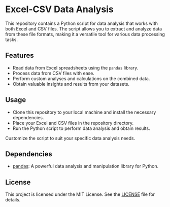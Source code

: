 # Excel-CSV Data Analysis

This repository contains a Python script for data analysis that works with both Excel and CSV files. The script allows you to extract and analyze data from these file formats, making it a versatile tool for various data processing tasks.

## Features

- Read data from Excel spreadsheets using the `pandas` library.
- Process data from CSV files with ease.
- Perform custom analyses and calculations on the combined data.
- Obtain valuable insights and results from your datasets.

## Usage

- Clone this repository to your local machine and install the necessary dependencies.
- Place your Excel and CSV files in the repository directory.
- Run the Python script to perform data analysis and obtain results.

Customize the script to suit your specific data analysis needs.

## Dependencies

- [pandas](https://pandas.pydata.org/): A powerful data analysis and manipulation library for Python.

## License

This project is licensed under the MIT License. See the [LICENSE](LICENSE.txt) file for details.
